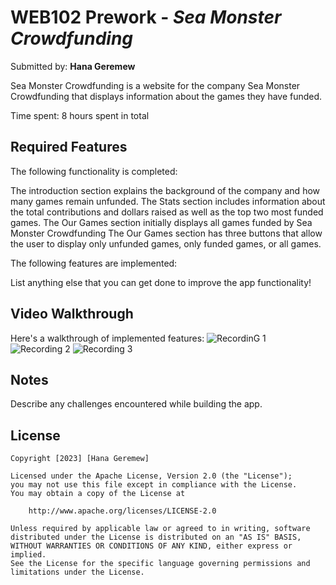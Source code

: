 # WEB102 Prework - *Sea Monster Crowdfunding*

Submitted by: **Hana Geremew**

Sea Monster Crowdfunding is a website for the company Sea Monster Crowdfunding that displays information about the games they have funded.

Time spent: 8 hours spent in total

## Required Features

The following functionality is completed:

The introduction section explains the background of the company and how many games remain unfunded.
The Stats section includes information about the total contributions and dollars raised as well as the top two most funded games.
The Our Games section initially displays all games funded by Sea Monster Crowdfunding
The Our Games section has three buttons that allow the user to display only unfunded games, only funded games, or all games.

The following  features are implemented:

 List anything else that you can get done to improve the app functionality!

## Video Walkthrough

Here's a walkthrough of implemented features:
![RecordinG 1](https://github.com/HaNiya21/web102_prework/assets/39864956/19b02008-ea37-4019-8205-0f75826e0fe8)
![Recording 2](https://github.com/HaNiya21/web102_prework/assets/39864956/63704cb6-fddb-429b-93a7-c032a47e8490)
![Recording 3](https://github.com/HaNiya21/web102_prework/assets/39864956/73b5b056-35aa-425c-bfd6-0e48be5bbb40)



## Notes

Describe any challenges encountered while building the app.

## License

    Copyright [2023] [Hana Geremew]

    Licensed under the Apache License, Version 2.0 (the "License");
    you may not use this file except in compliance with the License.
    You may obtain a copy of the License at

        http://www.apache.org/licenses/LICENSE-2.0

    Unless required by applicable law or agreed to in writing, software
    distributed under the License is distributed on an "AS IS" BASIS,
    WITHOUT WARRANTIES OR CONDITIONS OF ANY KIND, either express or implied.
    See the License for the specific language governing permissions and
    limitations under the License.
